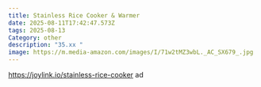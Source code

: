 ```yaml
---
title: Stainless Rice Cooker & Warmer
date: 2025-08-11T17:42:47.573Z
tags: 2025-08-13
Category: other
description: "35.xx "
image: https://m.media-amazon.com/images/I/71w2tMZ3wbL._AC_SX679_.jpg
---
```

https://joylink.io/stainless-rice-cooker       ad
